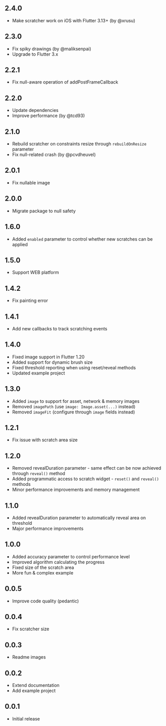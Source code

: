 ## 2.4.0
* Make scratcher work on iOS with Flutter 3.13+ (by @xrusu)

## 2.3.0
* Fix spiky drawings (by @maliksenpai)
* Upgrade to Flutter 3.x

## 2.2.1
* Fix null-aware operation of addPostFrameCallback

## 2.2.0

* Update dependencies
* Improve performance (by @tcd93)

## 2.1.0

* Rebuild scratcher on constraints resize through `rebuildOnResize` parameter
* Fix null-related crash (by @pcvdheuvel)

## 2.0.1

* Fix nullable image

## 2.0.0

* Migrate package to null safety

## 1.6.0

* Added `enabled` parameter to control whether new scratches can be applied

## 1.5.0

* Support WEB platform

## 1.4.2

* Fix painting error

## 1.4.1

* Add new callbacks to track scratching events

## 1.4.0

* Fixed image support in Flutter 1.20
* Added support for dynamic brush size
* Fixed threshold reporting when using reset/reveal methods
* Updated example project

## 1.3.0

* Added `image` to support for asset, network & memory images
* Removed `imagePath` (use `image: Image.asset(...)` instead)
* Removed `imageFit` (configure through `image` fields instead)

## 1.2.1

* Fix issue with scratch area size 

## 1.2.0

* Removed revealDuration parameter - same effect can be now achieved through `reveal()` method
* Added programmatic access to scratch widget - `reset()` and `reveal()` methods
* Minor performance improvements and memory management 

## 1.1.0

* Added revealDuration parameter to automatically reveal area on threshold
* Major performance improvements

## 1.0.0

* Added accuracy parameter to control performance level
* Improved algorithm calculating the progress
* Fixed size of the scratch area
* More fun & complex example

## 0.0.5

* Improve code quality (pedantic)

## 0.0.4

* Fix scratcher size

## 0.0.3

* Readme images

## 0.0.2

* Extend documentation
* Add example project

## 0.0.1

* Initial release
